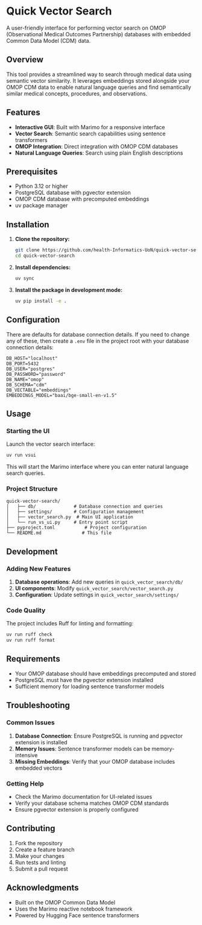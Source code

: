 # Quick Vector Search

A user-friendly interface for performing vector search on OMOP (Observational Medical Outcomes Partnership) databases with embedded Common Data Model (CDM) data.

## Overview

This tool provides a streamlined way to search through medical data using semantic vector similarity. It leverages embeddings stored alongside your OMOP CDM data to enable natural language queries and find semantically similar medical concepts, procedures, and observations.

## Features

- **Interactive GUI**: Built with Marimo for a responsive interface
- **Vector Search**: Semantic search capabilities using sentence transformers
- **OMOP Integration**: Direct integration with OMOP CDM databases
- **Natural Language Queries**: Search using plain English descriptions

## Prerequisites

- Python 3.12 or higher
- PostgreSQL database with pgvector extension
- OMOP CDM database with precomputed embeddings
- uv package manager

## Installation

1. **Clone the repository:**
   ```bash
   git clone https://github.com/health-Informatics-UoN/quick-vector-search
   cd quick-vector-search
   ```

2. **Install dependencies:**
   ```bash
   uv sync
   ```

3. **Install the package in development mode:**
   ```bash
   uv pip install -e .
   ```

## Configuration

There are defaults for database connection details.
If you need to change any of these, then create a `.env` file in the project root with your database connection details:

```env
DB_HOST="localhost"
DB_PORT=5432
DB_USER="postgres"
DB_PASSWORD="password"
DB_NAME="omop"
DB_SCHEMA="cdm"
DB_VECTABLE="embeddings"
EMBEDDINGS_MODEL="baai/bge-small-en-v1.5"
```

## Usage

### Starting the UI

Launch the vector search interface:

```bash
uv run vsui
```

This will start the Marimo interface where you can enter natural language search queries.

### Project Structure

```
quick-vector-search/
│   ├── db/              # Database connection and queries
│   ├── settings/        # Configuration management
│   ├── vector_search.py  # Main UI application
│   └── run_vs_ui.py     # Entry point script
├── pyproject.toml           # Project configuration
└── README.md               # This file
```

## Development

### Adding New Features

1. **Database operations**: Add new queries in `quick_vector_search/db/`
2. **UI components**: Modify `quick_vector_search/vector_search.py`
3. **Configuration**: Update settings in `quick_vector_search/settings/`

### Code Quality

The project includes Ruff for linting and formatting:

```bash
uv run ruff check
uv run ruff format
```

## Requirements

- Your OMOP database should have embeddings precomputed and stored
- PostgreSQL must have the pgvector extension installed
- Sufficient memory for loading sentence transformer models

## Troubleshooting

### Common Issues

1. **Database Connection**: Ensure PostgreSQL is running and pgvector extension is installed
2. **Memory Issues**: Sentence transformer models can be memory-intensive
3. **Missing Embeddings**: Verify that your OMOP database includes embedded vectors

### Getting Help

- Check the Marimo documentation for UI-related issues
- Verify your database schema matches OMOP CDM standards
- Ensure pgvector extension is properly configured

## Contributing

1. Fork the repository
2. Create a feature branch
3. Make your changes
4. Run tests and linting
5. Submit a pull request


## Acknowledgments

- Built on the OMOP Common Data Model
- Uses the Marimo reactive notebook framework
- Powered by Hugging Face sentence transformers
